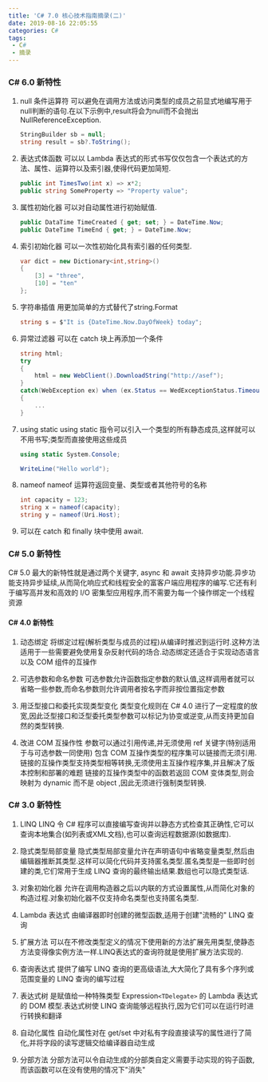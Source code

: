 ```yaml
---
title: 'C# 7.0 核心技术指南摘录(二)'
date: 2019-08-16 22:05:55
categories: C#
tags:
 - C#
 - 摘录
---
```

### C# 6.0 新特性

1. null 条件运算符
    可以避免在调用方法或访问类型的成员之前显式地编写用于null判断的语句.在以下示例中,result将会为null而不会抛出 NullReferenceException.

    ```cs
    StringBuilder sb = null;
    string result = sb?.ToString();
    ```
    <!--more-->
2. 表达式体函数
    可以以 Lambda 表达式的形式书写仅仅包含一个表达式的方法、属性、运算符以及索引器,使得代码更加简短.

    ```cs
    public int TimesTwo(int x) => x*2;
    public string SomeProperty => "Property value";
    ```

3. 属性初始化器
    可以对自动属性进行初始赋值.

    ```cs
    public DataTime TimeCreated { get; set; } = DateTime.Now;
    public DateTime TimeEnd { get; } = DateTime.Now;
    ```

4. 索引初始化器
    可以一次性初始化具有索引器的任何类型.

    ```cs
    var dict = new Dictionary<int,string>()
    {
        [3] = "three",
        [10] = "ten"
    };
    ```

5. 字符串插值
    用更加简单的方式替代了string.Format

    ```cs
    string s = $"It is {DateTime.Now.DayOfWeek} today";
    ```

6. 异常过滤器
    可以在 catch 块上再添加一个条件

    ```cs
    string html;
    try
    {
        html = new WebClient().DownloadString("http://asef");
    }
    catch(WebException ex) when (ex.Status == WedExceptionStatus.Timeout)
    {
        ...
    }
    ```

7. using static
    using static 指令可以引入一个类型的所有静态成员,这样就可以不用书写;类型而直接使用这些成员

    ```cs
    using static System.Console;

    WriteLine("Hello world");
    ```

8. nameof
    nameof 运算符返回变量、类型或者其他符号的名称

    ```cs
    int capacity = 123;
    string x = nameof(capacity);
    string y = nameof(Uri.Host);
    ```

9. 可以在 catch 和 finally 块中使用 await.

### C# 5.0 新特性

C# 5.0 最大的新特性就是通过两个关键字, async 和 await 支持异步功能.异步功能支持异步延续,从而简化响应式和线程安全的富客户端应用程序的编写.它还有利于编写高并发和高效的 I/O 密集型应用程序,而不需要为每一个操作绑定一个线程资源

#### C# 4.0 新特性

1. 动态绑定
    将绑定过程(解析类型与成员的过程)从编译时推迟到运行时.这种方法适用于一些需要避免使用复杂反射代码的场合.动态绑定还适合于实现动态语言以及 COM 组件的互操作

2. 可选参数和命名参数
    可选参数允许函数指定参数的默认值,这样调用者就可以省略一些参数,而命名参数则允许调用者按名字而非按位置指定参数

3. 用泛型接口和委托实现类型变化
    类型变化规则在 C# 4.0 进行了一定程度的放宽,因此泛型接口和泛型委托类型参数可以标记为协变或逆变,从而支持更加自然的类型转换.

4. 改进 COM 互操作性
    参数可以通过引用传递,并无须使用 ref 关键字(特别适用于与可选参数一同使用)
    包含 COM 互操作类型的程序集可以链接而无须引用.链接的互操作类型支持类型相等转换,无须使用主互操作程序集,并且解决了版本控制和部署的难题
    链接的互操作类型中的函数若返回 COM 变体类型,则会映射为 dynamic 而不是 object ,因此无须进行强制类型转换.

### C# 3.0 新特性

1. LINQ
    LINQ 令 C# 程序可以直接编写查询并以静态方式检查其正确性,它可以查询本地集合(如列表或XML文档),也可以查询远程数据源(如数据库).

2. 隐式类型局部变量
    隐式类型局部变量允许在声明语句中省略变量类型,然后由编辑器推断其类型.这样可以简化代码并支持匿名类型.匿名类型是一些即时创建的类,它们常用于生成 LINQ 查询的最终输出结果.数组也可以隐式类型话.

3. 对象初始化器
    允许在调用构造器之后以内联的方式设置属性,从而简化对象的构造过程.对象初始化器不仅支持命名类型也支持匿名类型.

4. Lambda 表达式
    由编译器即时创建的微型函数,适用于创建"流畅的" LINQ 查询

5. 扩展方法
    可以在不修改类型定义的情况下使用新的方法扩展先用类型,使静态方法变得像实例方法一样.LINQ表达式的查询符就是使用扩展方法实现的.

6. 查询表达式
    提供了编写 LINQ 查询的更高级语法,大大简化了具有多个序列或范围变量的 LINQ 查询的编写过程

7. 表达式树
    是赋值给一种特殊类型 Expression`<TDelegate>` 的 Lambda 表达式的 DOM 模型.表达式树使 LINQ 查询能够远程执行,因为它们可以在运行时进行转换和翻译

8. 自动化属性
    自动化属性对在 get/set 中对私有字段直接读写的属性进行了简化,并将字段的读写逻辑交给编译器自动生成

9. 分部方法
    分部方法可以令自动生成的分部类自定义需要手动实现的钩子函数,而该函数可以在没有使用的情况下"消失"
